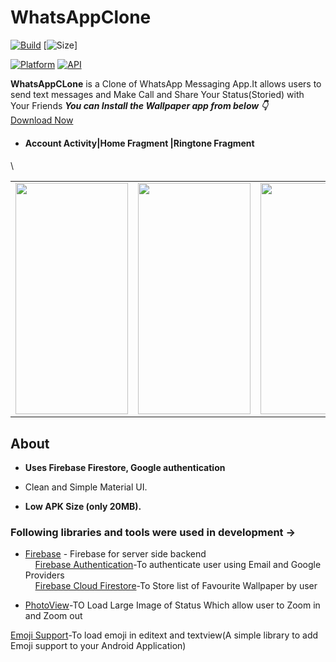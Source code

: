 
# WhatsAppClone

[![Build](https://img.shields.io/badge/-Download%20-brightgreen)](https://github.com/Shubhanshu156/WhatsaApp_Clone/raw/master/app/release/app-release.apk)
[![Size](https://img.shields.io/badge/Size-20mb-blue)]

[![Platform](https://img.shields.io/badge/platform-android-blue.svg)](http://developer.android.com/index.html)
[![API](https://img.shields.io/badge/API-23%2B-blue.svg?style=flat)](https://android-arsenal.com/api?level=23)


**WhatsAppCLone** is a  Clone of WhatsApp Messaging App.It allows users to send text messages and Make Call and Share Your Status(Storied) with Your Friends
***You can Install the Wallpaper app from below 👇***</br>
[Download Now](https://github.com/Shubhanshu156/Wallpaper-app/raw/master/app/release/app-release.apk)




<table>
      <ul>
      <li>
         <h4>Account Activity|Home Fragment |Ringtone Fragment<h4>
          </li>
   </ul>
  <tr>
<td><img src = "https://github.com/Shubhanshu156/Wallpaper-app/blob/master/gif2.gif" height = "370" width="180"></td>
<td><img src = "https://github.com/Shubhanshu156/Wallpaper-app/blob/master/gif3.gif" height = "370" width="180"></td>
<td><img src = "https://github.com/Shubhanshu156/Wallpaper-app/blob/master/gif1.gif" height = "370" width="180"></td>\
  </tr>
</table> 
   
## About

- **Uses Firebase Firestore, Google authentication**

- Clean and Simple Material UI.
- **Low APK Size (only 20MB).**


### Following libraries and tools  were used in development ->

- [Firebase](https://firebase.google.com/?gclsrc=aw.ds&gclid=Cj0KCQiAqvaNBhDLARIsAH1Pq51oDD7YidXrX3qB6G6oWZb_HHPTJPq_BxMMdgEEjMvOgNb8yhgnHAMaAuhBEALw_wcB) - Firebase for server side backend</br>
&nbsp;&nbsp;&nbsp;&nbsp;[Firebase Authentication](https://firebase.google.com/docs/auth)-To authenticate user using Email and Google Providers</br>
&nbsp;&nbsp;&nbsp;&nbsp;[Firebase Cloud Firestore](https://firebase.google.com/products/firestore?gclsrc=aw.ds&gclid=Cj0KCQiAqvaNBhDLARIsAH1Pq53xbIzUTNCOIs3Ly1VF-rGoJrFvjEzQ6CFw-o4DzIAHX1SECUfsHEkaAgVAEALw_wcB)-To Store list of Favourite Wallpaper by user


- [PhotoView](https://github.com/Baseflow/PhotoView)-TO Load Large Image of Status Which allow user to Zoom in and Zoom out

[Emoji Support](https://github.com/vanniktech/Emoji)-To load emoji in editext and textview(A simple library to add Emoji support to your Android Application)
